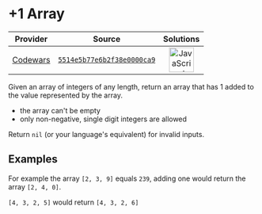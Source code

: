 [_metadata_:generated]: - "true"

# +1 Array

<!-- INFO TABLE BEGIN -->

| Provider                                        | Source                                                                               | Solutions                                                                                                                                                    |
| :---------------------------------------------: | :----------------------------------------------------------------------------------: | :----------------------------------------------------------------------------------------------------------------------------------------------------------: |
| [Codewars](../../../docs/providers/Codewars.md) | [`5514e5b77e6b2f38e0000ca9`](https://www.codewars.com/kata/5514e5b77e6b2f38e0000ca9) | [<img src="https://res.cloudinary.com/rascaltwo/image/upload/v1631924076/javascript_ehszr7.svg" alt="JavaScript" title="JavaScript" width="50" />](solve.js) |

<!-- INFO TABLE END -->

Given an array of integers of any length, return an array that has 1 added to the value represented by the array.

- the array can't be empty
- only non-negative, single digit integers are allowed

Return `nil` (or your language's equivalent) for invalid inputs.

## Examples

For example the array `[2, 3, 9]` equals `239`, adding one would return the array `[2, 4, 0]`.

`[4, 3, 2, 5]` would return `[4, 3, 2, 6]`


